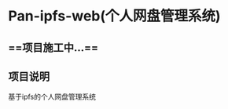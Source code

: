# Pan-ipfs-web(个人网盘管理系统)

## ==项目施工中...==

## 项目说明

基于ipfs的个人网盘管理系统

<!-- ## 项目运行

- 安装pnpm: `npm install -g pnpm`
- 安装依赖: `pnpm install`
- 运行项目: `pnpm run dev`

## 项目结构

- 项目结构较为简单，主要分为以下几个部分：
  - `src/api`: 存放与后端交互的接口文件
  - `src/assets`: 存放静态资源
  - `src/components`: 存放全局组件
  - `src/hooks`: 存放全局hooks
  - `src/router`: 存放路由配置
  - `src/store`: 存放状态管理
  - `src/utils`: 存放工具函数
  - `src/views`: 存放页面组件
  - `src/App.vue`: 项目入口文件
  - `src/main.js`: 项目主文件

## 项目亮点

- 使用pinia进行状态管理，pinia是vuex的升级版，更加轻量，使用更加方便
- 使用ipfs-http-client进行ipfs操作，ipfs-http-client是ipfs的官方库，使用非常方便
- 使用vue-router进行路由管理，vue-router是vue的路由管理库，使用非常方便
- 使用element-plus进行UI组件库，element-plus是饿了么团队开发的UI组件库，使用非常方便 -->


